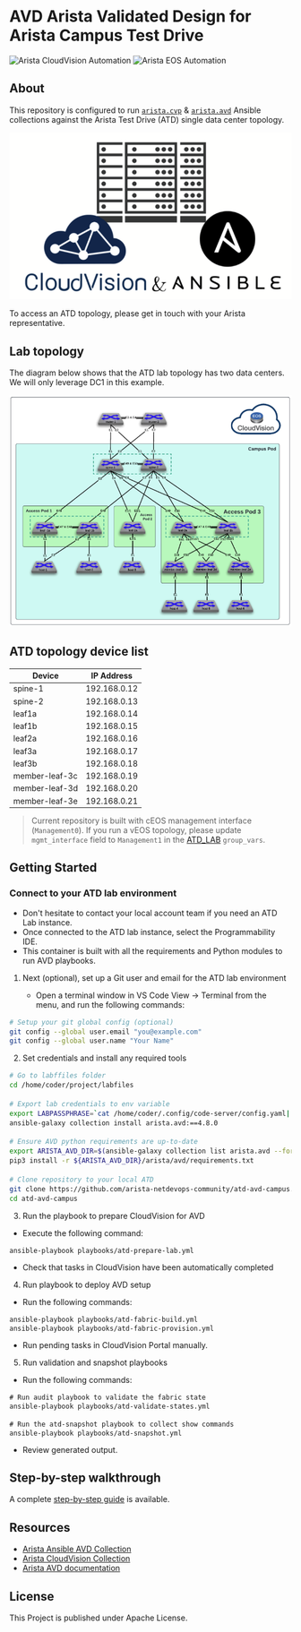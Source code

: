 # AVD Arista Validated Design for Arista Campus Test Drive

![Arista CloudVision Automation](https://img.shields.io/badge/Arista-CVP%20Automation-blue) ![Arista EOS Automation](https://img.shields.io/badge/Arista-EOS%20Automation-blue)

## About

This repository is configured to run [`arista.cvp`](https://github.com/aristanetworks/ansible-cvp) & [`arista.avd`](https://github.com/aristanetworks/ansible-avd) Ansible collections against the Arista Test Drive (ATD) single data center topology.

<p align="center">
  <img src='docs/imgs/cv_ansible_logo.png' alt='Arista CloudVision and Ansible'/>
</p>

To access an ATD topology, please get in touch with your Arista representative.

## Lab topology

The diagram below shows that the ATD lab topology has two data centers. We will only leverage DC1 in this example.

<p align="center">
  <img src="docs/imgs/atd-topo.png" alt="ATD Lab Topology" width="600"/>
</p>

## ATD topology device list

| Device          | IP Address   |
| --------------- | ------------ |
| spine-1         | 192.168.0.12 |
| spine-2         | 192.168.0.13 |
| leaf1a          | 192.168.0.14 |
| leaf1b          | 192.168.0.15 |
| leaf2a          | 192.168.0.16 |
| leaf3a          | 192.168.0.17 |
| leaf3b          | 192.168.0.18 |
| member-leaf-3c  | 192.168.0.19 |
| member-leaf-3d  | 192.168.0.20 |
| member-leaf-3e  | 192.168.0.21 |

> Current repository is built with cEOS management interface (`Management0`). If you run a vEOS topology, please update `mgmt_interface` field to `Management1` in the [ATD_LAB](./atd-inventory/group_vars/ATD_LAB.yml) `group_vars`.

## Getting Started

### Connect to your ATD lab environment

- Don't hesitate to contact your local account team if you need an ATD Lab instance.
- Once connected to the ATD lab instance, select the Programmability IDE.
- This container is built with all the requirements and Python modules to run AVD playbooks.

1. Next (optional), set up a Git user and email for the ATD lab environment

    - Open a terminal window in VS Code View -> Terminal from the menu, and run the following commands:

```bash
# Setup your git global config (optional)
git config --global user.email "you@example.com"
git config --global user.name "Your Name"
```

2. Set credentials and install any required tools

```bash
# Go to labffiles folder
cd /home/coder/project/labfiles

# Export lab credentials to env variable
export LABPASSPHRASE=`cat /home/coder/.config/code-server/config.yaml| grep "password:" | awk '{print $2}'`
ansible-galaxy collection install arista.avd:==4.8.0

# Ensure AVD python requirements are up-to-date
export ARISTA_AVD_DIR=$(ansible-galaxy collection list arista.avd --format yaml | head -1 | cut -d: -f1)
pip3 install -r ${ARISTA_AVD_DIR}/arista/avd/requirements.txt

# Clone repository to your local ATD
git clone https://github.com/arista-netdevops-community/atd-avd-campus.git
cd atd-avd-campus
```

3. Run the playbook to prepare CloudVision for AVD

- Execute the following command:

```shell
ansible-playbook playbooks/atd-prepare-lab.yml
```

- Check that tasks in CloudVision have been automatically completed

4. Run playbook to deploy AVD setup

- Run the following commands:

```shell
ansible-playbook playbooks/atd-fabric-build.yml
ansible-playbook playbooks/atd-fabric-provision.yml
```

- Run pending tasks in CloudVision Portal manually.

5. Run validation and snapshot playbooks

- Run the following commands:

```shell
# Run audit playbook to validate the fabric state
ansible-playbook playbooks/atd-validate-states.yml

# Run the atd-snapshot playbook to collect show commands
ansible-playbook playbooks/atd-snapshot.yml
```

- Review generated output.

## Step-by-step walkthrough

A complete [step-by-step guide](./DEMO.md) is available.

## Resources

- [Arista Ansible AVD Collection](https://github.com/aristanetworks/ansible-avd)
- [Arista CloudVision Collection](https://github.com/aristanetworks/ansible-cvp)
- [Arista AVD documentation](https://avd.arista.com)

## License

This Project is published under Apache License.
